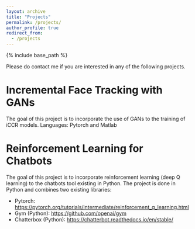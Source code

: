 ```yaml
---
layout: archive
title: "Projects"
permalink: /projects/
author_profile: true
redirect_from:
  - /projects
---
```


{% include base_path %}

Please do contact me if you are interested in any of the following projects.

Incremental Face Tracking with GANs
======

The goal of this project is to incorporate the use of GANs to the training of iCCR models.
Languages: Pytorch and Matlab

Reinforcement Learning for Chatbots
======

The goal of this project is to incorporate reinforcement learning (deep Q learning) to the chatbots tool existing in Python.
The project is done in Python and combines two existing libraries: 
- Pytorch: https://pytorch.org/tutorials/intermediate/reinforcement_q_learning.html
- Gym (Python): https://github.com/openai/gym
- Chatterbox (Python): https://chatterbot.readthedocs.io/en/stable/





